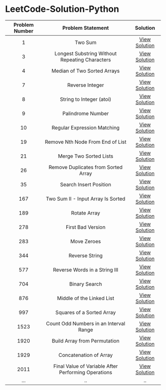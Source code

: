 # LeetCode-Solution-Python

|Problem Number|Problem Statement|Solution|
|:---:|:---:|:---:|
| 1 | Two Sum | [View Solution](https://github.com/anurag629/LeetCode-Solution/tree/main/1.%20Two%20Sum) |
| 3 | Longest Substring Without Repeating Characters | [View Solution](https://github.com/anurag629/LeetCode-Solution/tree/main/3.%20Longest%20Substring%20Without%20Repeating%20Characters) |
| 4 | Median of Two Sorted Arrays | [View Solution](https://github.com/anurag629/LeetCode-Solution/tree/main/4.%20Median%20of%20Two%20Sorted%20Arrays) |
| 7 | Reverse Integer | [View Solution](https://github.com/anurag629/LeetCode-Solution/tree/main/7.%20Reverse%20Integer) |
| 8 | String to Integer (atoi) | [View Solution](https://github.com/anurag629/LeetCode-Solution/tree/main/8.%20String%20to%20Integer%20(atoi)) |
| 9 | Palindrome Number | [View Solution](https://github.com/anurag629/LeetCode-Solution/tree/main/9.%20Palindrome%20Number) |
| 10 | Regular Expression Matching | [View Solution](https://github.com/anurag629/LeetCode-Solution/tree/main/10.%20Regular%20Expression%20Matching) |
| 19 | Remove Nth Node From End of List | [View Solution](https://github.com/anurag629/LeetCode-Solution/tree/main/19.%20Remove%20Nth%20Node%20From%20End%20of%20List) |
| 21 | Merge Two Sorted Lists | [View Solution](https://github.com/anurag629/LeetCode-Solution/tree/main/21.%20Merge%20Two%20Sorted%20Lists) |
| 26 | Remove Duplicates from Sorted Array | [View Solution](https://github.com/anurag629/LeetCode-Solution/tree/main/26.%20Remove%20Duplicates%20from%20Sorted%20Array) |
| 35 | Search Insert Position | [View Solution](https://github.com/anurag629/LeetCode-Solution/tree/main/35.%20Search%20Insert%20Position) |
| 167 | Two Sum II - Input Array Is Sorted | [View Solution](https://github.com/anurag629/LeetCode-Solution/tree/main/167.%20Two%20Sum%20II%20-%20Input%20Array%20Is%20Sorted) |
| 189 | Rotate Array | [View Solution](https://github.com/anurag629/LeetCode-Python-Solution/tree/main/189.%20Rotate%20Array) |
| 278 | First Bad Version | [View Solution](https://github.com/anurag629/LeetCode-Solution/tree/main/278.%20First%20Bad%20Version) |
| 283 | Move Zeroes | [View Solution](https://github.com/anurag629/LeetCode-Solution/tree/main/283.%20Move%20Zeroes) |
| 344 | Reverse String | [View Solution](https://github.com/anurag629/LeetCode-Solution/tree/main/344.%20Reverse%20String) |
| 577 | Reverse Words in a String III | [View Solution](https://github.com/anurag629/LeetCode-Solution/tree/main/557.%20Reverse%20Words%20in%20a%20String%20III) |
| 704 | Binary Search | [View Solution](https://github.com/anurag629/LeetCode-Solution/tree/main/704.%20Binary%20Search) |
| 876 | Middle of the Linked List | [View Solution](https://github.com/anurag629/LeetCode-Solution/tree/main/876.%20Middle%20of%20the%20Linked%20List) |
| 997 | Squares of a Sorted Array | [View Solution](https://github.com/anurag629/LeetCode-Solution/tree/main/977.%20Squares%20of%20a%20Sorted%20Array) |
| 1523 | Count Odd Numbers in an Interval Range | [View Solution](https://github.com/anurag629/LeetCode-Solution/blob/main/1523.%20Count%20Odd%20Numbers%20in%20an%20Interval%20Range/1523.%20Count%20Odd%20Numbers%20in%20an%20Interval%20Range.py) |
| 1920 | Build Array from Permutation | [View Solution](https://github.com/anurag629/LeetCode-Solution/tree/main/1920.%20Build%20Array%20from%20Permutation) |
| 1929 | Concatenation of Array | [View Solution](https://github.com/anurag629/LeetCode-Solution/tree/main/1929.%20Concatenation%20of%20Array) |
| 2011 | Final Value of Variable After Performing Operations | [View Solution](https://github.com/anurag629/LeetCode-Solution/tree/main/2011.%20Final%20Value%20of%20Variable%20After%20Performing%20Operations) |
| ... | .. | .. |

